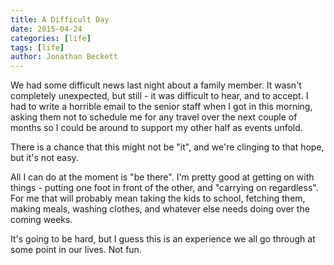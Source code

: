```yaml
---
title: A Difficult Day
date: 2015-04-24
categories: [life]
tags: [life]
author: Jonathan Beckett
---
```


We had some difficult news last night about a family member. It wasn't completely unexpected, but still - it was difficult to hear, and to accept. I had to write a horrible email to the senior staff when I got in this morning, asking them not to schedule me for any travel over the next couple of months so I could be around to support my other half as events unfold.

There is a chance that this might not be "it", and we're clinging to that hope, but it's not easy.

All I can do at the moment is "be there". I'm pretty good at getting on with things - putting one foot in front of the other, and "carrying on regardless". For me that will probably mean taking the kids to school, fetching them, making meals, washing clothes, and whatever else needs doing over the coming weeks.

It's going to be hard, but I guess this is an experience we all go through at some point in our lives. Not fun.
